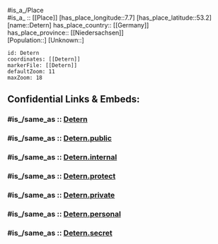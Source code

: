 ﻿---
confidential: public
isDeleted: false
location:
- 53.2
- 7.7
mapmarker: city
mapzoom:
- 7
- 12
SpocWebEntityId: 29761
tags:
- geo/City
type: City
---

#is_a_/Place  
#is_a_ :: [[Place]] 
[has_place_longitude::7.7] 
[has_place_latitude::53.2] 
[name::Detern] 
has_place_country:: [[Germany]]  
has_place_province:: [[Niedersachsen]]  
[Population::] 
[Unknown::] 


```leaflet
id: Detern
coordinates: [[Detern]] 
markerFile: [[Detern]] 
defaultZoom: 11 
maxZoom: 18
```


## Confidential Links & Embeds: 

### #is_/same_as :: [Detern](/_Standards/Earth/Continent/Europe/Europe~Central/Germany/Germany~West/Niedersachsen/counties~Niedersachsen/Leer/cities~Leer/Jümme/boroughs~Jümme/Detern.md) 

### #is_/same_as :: [Detern.public](/_public/Earth/Continent/Europe/Europe~Central/Germany/Germany~West/Niedersachsen/counties~Niedersachsen/Leer/cities~Leer/Jümme/boroughs~Jümme/Detern.public.md) 

### #is_/same_as :: [Detern.internal](/_internal/Earth/Continent/Europe/Europe~Central/Germany/Germany~West/Niedersachsen/counties~Niedersachsen/Leer/cities~Leer/Jümme/boroughs~Jümme/Detern.internal.md) 

### #is_/same_as :: [Detern.protect](/_protect/Earth/Continent/Europe/Europe~Central/Germany/Germany~West/Niedersachsen/counties~Niedersachsen/Leer/cities~Leer/Jümme/boroughs~Jümme/Detern.protect.md) 

### #is_/same_as :: [Detern.private](/_private/Earth/Continent/Europe/Europe~Central/Germany/Germany~West/Niedersachsen/counties~Niedersachsen/Leer/cities~Leer/Jümme/boroughs~Jümme/Detern.private.md) 

### #is_/same_as :: [Detern.personal](/_personal/Earth/Continent/Europe/Europe~Central/Germany/Germany~West/Niedersachsen/counties~Niedersachsen/Leer/cities~Leer/Jümme/boroughs~Jümme/Detern.personal.md) 

### #is_/same_as :: [Detern.secret](/_secret/Earth/Continent/Europe/Europe~Central/Germany/Germany~West/Niedersachsen/counties~Niedersachsen/Leer/cities~Leer/Jümme/boroughs~Jümme/Detern.secret.md)

